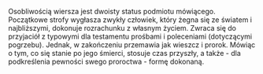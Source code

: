 Osobliwością wiersza jest dwoisty status podmiotu mówiącego. Początkowe strofy wygłasza zwykły człowiek, który żegna się ze światem i najbliższymi, dokonuje rozrachunku z własnym życiem. Zwraca się do przyjaciół z typowymi dla testamentu prośbami i poleceniami (dotyczącymi pogrzebu). Jednak, w zakończeniu przemawia jak wieszcz i prorok. Mówiąc o tym, co się stanie po jego śmierci, stosuje czas przyszły, a także - dla podkreślenia pewności swego proroctwa - formę dokonaną.